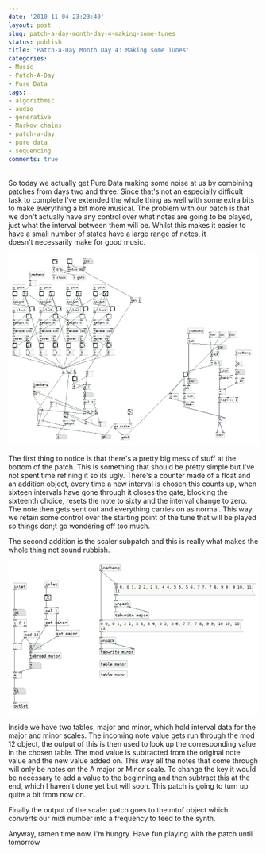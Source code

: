 ```yaml
---
date: '2010-11-04 23:23:40'
layout: post
slug: patch-a-day-month-day-4-making-some-tunes
status: publish
title: 'Patch-a-Day Month Day 4: Making some Tunes'
categories:
- Music
- Patch-A-Day
- Pure Data
tags:
- algorithmic
- audio
- generative
- Markov chains
- patch-a-day
- pure data
- sequencing
comments: true
---
```


So today we actually get Pure Data making some noise at us by combining patches from days two and three. Since that's not an especially difficult task to complete I've extended the whole thing as well with some extra bits to make everything a bit more musical. The problem with our patch is that we don't actually have any control over what notes are going to be played, just what the interval between them will be. Whilst this makes it easier to have a small number of states have a large range of notes, it doesn't necessarily make for good music.



![Markov Tunes](/a/2010-11-04-patch-a-day-month-day-4-making-some-tunes/04-MarkovTunes.png)

The first thing to notice is that there's a pretty big mess of stuff at the bottom of the patch. This is something that should be pretty simple but I've not spent time refining it so its ugly. There's a counter made of a float and an addition object, every time a new interval is chosen this counts up, when sixteen intervals have gone through it closes the gate, blocking the sixteenth choice, resets the note to sixty and the interval change to zero. The note then gets sent out and everything carries on as normal. This way we retain some control over the starting point of the tune that will be played so things don;t go wondering off too much.

The second addition is the scaler subpatch and this is really what makes the whole thing not sound rubbish.

![Scaler Patch](/a/2010-11-04-patch-a-day-month-day-4-making-some-tunes/ScalerPatch.png)

Inside we have two tables, major and minor, which hold interval data for the major and minor scales. The incoming note value gets run through the mod 12 object, the output of this is then used to look up the corresponding value in the chosen table. The mod value is subtracted from the original note value and the new value added on. This way all the notes that come through will only be notes on the A major or Minor scale. To change the key it would be necessary to add a value to the beginning and then subtract this at the end, which I haven't done yet but will soon. This patch is going to turn up quite a bit from now on.

Finally the output of the scaler patch goes to the mtof object which converts our midi number into a frequency to feed to the synth.

Anyway, ramen time now, I'm hungry. Have fun playing with the patch until tomorrow
